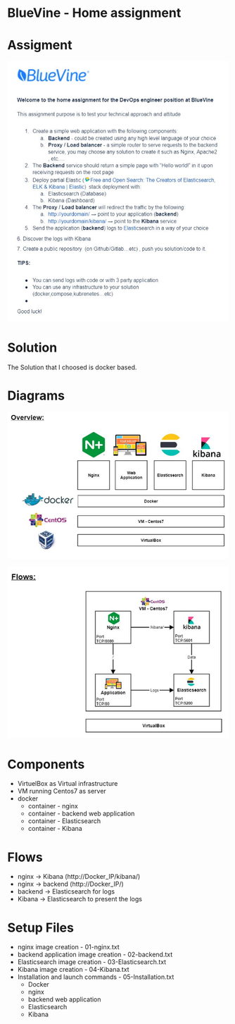 # BlueVine - Home assignment

# Assigment
![Assigment](Assigment.JPG)


# Solution
The Solution that I choosed is docker based.

# Diagrams
![Assigment](Overview.JPG)

![Assigment](Flows.JPG)

# Components
- VirtuelBox as Virtual infrastructure
- VM running Centos7 as server
- docker
  - container - nginx
  - container - backend web application
  - container - Elasticsearch
  - container - Kibana

# Flows
- nginx -> Kibana (http://Docker_IP/kibana/)
- nginx -> backend (http://Docker_IP/)
- backend -> Elasticsearch for logs
- Kibana -> Elasticsearch to present the logs

  
# Setup Files
- nginx image creation - 01-nginx.txt
- backend application image creation - 02-backend.txt
- Elasticsearch image creation - 03-Elasticsearch.txt
- Kibana image creation - 04-Kibana.txt
- Installation and launch commands - 05-Installation.txt
  - Docker
  - nginx
  - backend web application
  - Elasticsearch
  - Kibana
